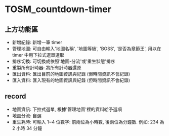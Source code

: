 # TOSM_countdown-timer

## 上方功能區
- 新增紀錄: 新增一筆 timer
- 管理地圖: 可自由輸入'地圖名稱', '地圖等級', 'BOSS', '是否為章節王', 用以在 timer 中用下拉式選單選取
- 排序切換: 可切換成依照'地圖-分流'或'重生狀態'排序
- 重製所有計時器: 將所有計時器還原
- 匯出資料: 匯出目前的地圖資訊與紀錄 (但時間資訊不會紀錄)
- 匯入資料: 匯入現有的地圖資訊與紀錄 (但時間資訊不會紀錄)

## record
- 地圖資訊: 下拉式選單, 根據'管理地圖'裡的資料給予選項
- 地圖分流: 自選
- 重生耗時: 可輸入 1~4 位數字: 前兩位為小時數, 後兩位為分鐘數. 例如: 234 為 2 小時 34 分鐘
